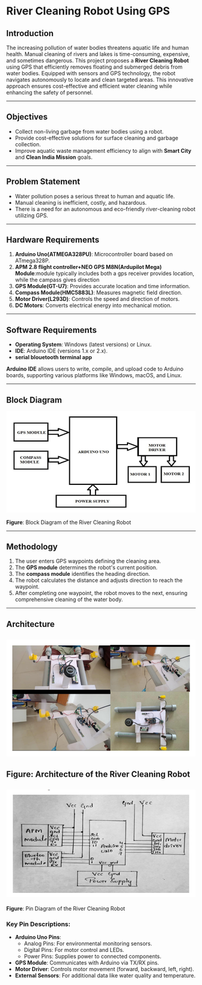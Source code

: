# River Cleaning Robot Using GPS

## Introduction

The increasing pollution of water bodies threatens aquatic life and human health. Manual cleaning of rivers and lakes is time-consuming, expensive, and sometimes dangerous. This project proposes a **River Cleaning Robot** using GPS that efficiently removes floating and submerged debris from water bodies. Equipped with sensors and GPS technology, the robot navigates autonomously to locate and clean targeted areas. This innovative approach ensures cost-effective and efficient water cleaning while enhancing the safety of personnel.

---

## Objectives

- Collect non-living garbage from water bodies using a robot.
- Provide cost-effective solutions for surface cleaning and garbage collection.
- Improve aquatic waste management efficiency to align with **Smart City** and **Clean India Mission** goals.

---

## Problem Statement

- Water pollution poses a serious threat to human and aquatic life.
- Manual cleaning is inefficient, costly, and hazardous.
- There is a need for an autonomous and eco-friendly river-cleaning robot utilizing GPS.

---

## Hardware Requirements

1. **Arduino Uno(ATMEGA328PU)**: Microcontroller board based on ATmega328P.
2. **APM 2.8 flight controller+NEO GPS M8N(Ardupilot Mega) Module**:module typically includes both a gps receiver provides location, while the campass gives direction
3. **GPS Module(GT-U7)**: Provides accurate location and time information.
4. **Compass Module(HMC5883L)**: Measures magnetic field direction.
5. **Motor Driver(L293D)**: Controls the speed and direction of motors.
6. **DC Motors**: Converts electrical energy into mechanical motion.

---

## Software Requirements

- **Operating System**: Windows (latest versions) or Linux.
- **IDE**: Arduino IDE (versions 1.x or 2.x).
- **serial blouetooth terminal app**

**Arduino IDE** allows users to write, compile, and upload code to Arduino boards, supporting various platforms like Windows, macOS, and Linux.

---

## Block Diagram

![Block Diagram](https://github.com/Aishwaryan172/River-Cleaning-Robot-Using-GPS/blob/main/Block%20Diagram%20of%20the%20River%20Cleaning%20Robot.png)

**Figure**: Block Diagram of the River Cleaning Robot

---

## Methodology

1. The user enters GPS waypoints defining the cleaning area.
2. The **GPS module** determines the robot's current position.
3. The **compass module** identifies the heading direction.
4. The robot calculates the distance and adjusts direction to reach the waypoint.
5. After completing one waypoint, the robot moves to the next, ensuring comprehensive cleaning of the water body.

---

## Architecture

![Architecture](https://github.com/Aishwaryan172/River-Cleaning-Robot-Using-GPS/blob/main/Architecture%20of%20the%20River%20Cleaning%20Robot.png)
---
**Figure**: Architecture of the River Cleaning Robot
---
![Pin Diagram](https://github.com/Aishwaryan172/River-Cleaning-Robot-Using-GPS/blob/main/Pin%20Diagram%20of%20the%20River%20Cleaning%20Robot.png)
---
**Figure**: Pin Diagram of the River Cleaning Robot

### Key Pin Descriptions:
- **Arduino Uno Pins**:
  - Analog Pins: For environmental monitoring sensors.
  - Digital Pins: For motor control and LEDs.
  - Power Pins: Supplies power to connected components.
- **GPS Module**: Communicates with Arduino via TX/RX pins.
- **Motor Driver**: Controls motor movement (forward, backward, left, right).
- **External Sensors**: For additional data like water quality and temperature.
